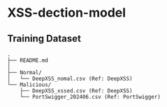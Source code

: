 # XSS-dection-model
## Training Dataset

```
.
├── README.md
│
├── Normal/
│   └── DeepXSS_nomal.csv (Ref: DeepXSS)
└── Malicious/
    ├── DeepXSS_xssed.csv (Ref: DeepXSS)
    └── PortSwigger_202406.csv (Ref: PortSwigger)
